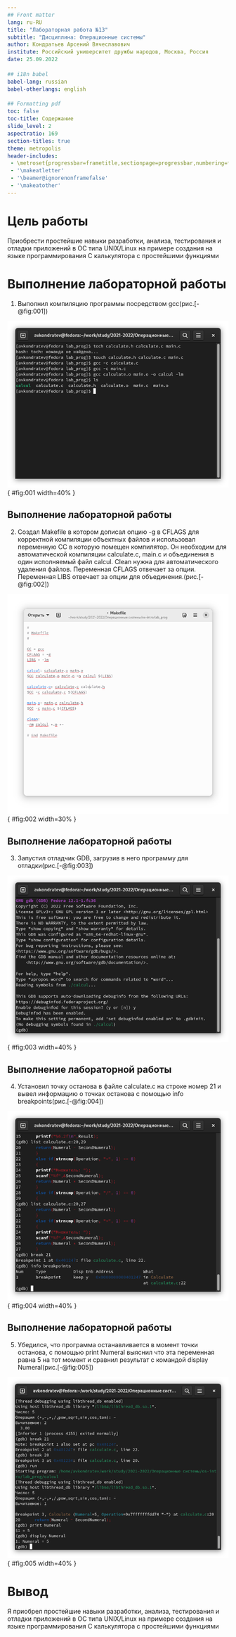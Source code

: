 ```yaml
---
## Front matter
lang: ru-RU
title: "Лабораторная работа №13"
subtitle: "Дисциплина: Операционные системы"
author: Кондратьев Арсений Вячеславович
institute: Российский университет дружбы народов, Москва, Россия
date: 25.09.2022

## i18n babel
babel-lang: russian
babel-otherlangs: english

## Formatting pdf
toc: false
toc-title: Содержание
slide_level: 2
aspectratio: 169
section-titles: true
theme: metropolis
header-includes:
 - \metroset{progressbar=frametitle,sectionpage=progressbar,numbering=fraction}
 - '\makeatletter'
 - '\beamer@ignorenonframefalse'
 - '\makeatother'
---
```



# Цель работы

Приобрести простейшие навыки разработки, анализа, тестирования и отладки приложений в ОС типа UNIX/Linux на примере создания на языке программирования
С калькулятора с простейшими функциями

# Выполнение лабораторной работы

1.	Выполнил компиляцию программы посредством gcc(рис.[-@fig:001])  

 ![Рис. 1](image/2.png){ #fig:001 width=40% }
  
## Выполнение лабораторной работы

2. Создал Makefile в котором дописал опцию -g в СFLAGS для корректной компиляции объектных файлов и использовал переменную СС в которую помещен компилятор. Он необходим для автоматической компиляции calculate.c, main.c и объединения в один исполняемый файл calcul. Сlean нужна для автоматического удаления файлов. Переменная CFLAGS отвечает за опции. Переменная LIBS отвечает за опции для объединения.(рис.[-@fig:002])  

![Рис. 2](image/3.png){ #fig:002 width=30% }
  
## Выполнение лабораторной работы

3. Запустил отладчик GDB, загрузив в него программу для отладки(рис.[-@fig:003])

![Рис. 3](image/4.png){ #fig:003 width=40% }

## Выполнение лабораторной работы

4. Установил точку останова в файле calculate.c на строке номер 21 и вывел информацию о точках останова с помощью info breakpoints(рис.[-@fig:004])

![Рис. 4](image/8.png){ #fig:004 width=40% }

## Выполнение лабораторной работы

5. Убедился, что программа останавливается в момент точки останова, с помощью print Numeral выяснил что эта переменная равна 5 на тот момент и сравнил результат с командой display Numeral(рис.[-@fig:005])

![Рис. 5](image/9.png){ #fig:005 width=40% }

# Вывод

Я приобрел простейшие навыки разработки, анализа, тестирования и отладки приложений в ОС типа UNIX/Linux на примере создания на языке программирования
С калькулятора с простейшими функциями


